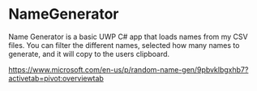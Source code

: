 # NameGenerator

Name Generator is a basic UWP C# app that loads names from my CSV files.
You can filter the different names, selected how many names to generate, and it will copy to the users clipboard.

https://www.microsoft.com/en-us/p/random-name-gen/9pbvklbgxhb7?activetab=pivot:overviewtab

